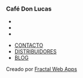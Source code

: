 ---
---
<!-- Latest compiled and minified Bootstrap CSS -->
  <link rel="stylesheet" href="https://maxcdn.bootstrapcdn.com/bootstrap/3.3.6/css/bootstrap.min.css" integrity="sha384-1q8mTJOASx8j1Au+a5WDVnPi2lkFfwwEAa8hDDdjZlpLegxhjVME1fgjWPGmkzs7" crossorigin="anonymous">
  <!--Google Fonts -->
  <link href="https://fonts.googleapis.com/css?family=Catamaran:900|Oswald:200,400" rel="stylesheet"> 
  <div class="top" id="top">
	</div>
<div class="footer">
	<h3>Café Don Lucas</h3>
  <div class="social-networks">
    <ul id="footer-menu">
      <li><a href="https://www.facebook.com/cafedonlucas" target="_blank"><i class="fab fa-facebook-f"></i></a></li>
      <li><a href="https://www.instagram.com/cafedonlucas" target="_blank"><i class="fab fa-instagram"></i></a></li>
      <li><a href="mailto:cafedonlucas@gmail.com" target="_blank"><i class="far fa-envelope"></i></a></li>
    </ul>
  </div>
	<ul id="footer-menu">
		<li><a href="/contacto">CONTACTO</a></li>
    <li><a href="/distribuidores">DISTRIBUIDORES</a></li>
		<li><a href="/blog">BLOG</a></li>
	</ul>
	<p>Creado por <a href="https://sofinteractive.herokuapp.com" target="_blank">Fractal Web Apps</a>
</div>


